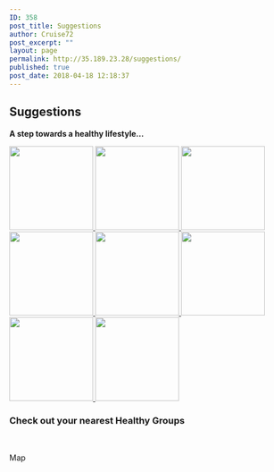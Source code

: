 ```yaml
---
ID: 358
post_title: Suggestions
author: Cruise72
post_excerpt: ""
layout: page
permalink: http://35.189.23.28/suggestions/
published: true
post_date: 2018-04-18 12:18:37
---
```

<h2>Suggestions</h2>		
		<p><strong>A step towards a healthy lifestyle...</strong></p>		
											<a href="http://www.cvdhelper.tk/smoking-suggestions/" data-elementor-open-lightbox="">
							<img width="150" height="150" src="http://35.189.23.28/wp-content/uploads/2018/04/ss-150x150.png" alt="" />								</a>
											<a href="http://www.cvdhelper.tk/test" data-elementor-open-lightbox="">
							<img width="150" height="150" src="http://35.189.23.28/wp-content/uploads/2018/04/all-150x150.png" alt="" />								</a>
											<a href="http://www.cvdhelper.tk/healthy-food-suggestions/" data-elementor-open-lightbox="">
							<img width="150" height="150" src="http://35.189.23.28/wp-content/uploads/2018/04/icon-150x150.png" alt="" />								</a>
											<a href="http://www.cvdhelper.tk/stress-suggestions/" data-elementor-open-lightbox="">
							<img width="150" height="150" src="http://35.189.23.28/wp-content/uploads/2018/04/stress-3-150x150.png" alt="" />								</a>
											<a href="http://www.cvdhelper.tk/being-active-suggestions/" data-elementor-open-lightbox="">
							<img width="150" height="150" src="http://35.189.23.28/wp-content/uploads/2018/04/act-150x150.png" alt="" />								</a>
											<a href="http://www.cvdhelper.tk/cholesterol-suggestions/" data-elementor-open-lightbox="">
							<img width="150" height="150" src="http://35.189.23.28/wp-content/uploads/2018/04/chh-2-150x150.png" alt="" srcset="http://35.189.23.28/wp-content/uploads/2018/04/chh-2-150x150.png 150w, http://35.189.23.28/wp-content/uploads/2018/04/chh-2-300x297.png 300w, http://35.189.23.28/wp-content/uploads/2018/04/chh-2.png 416w" sizes="(max-width: 150px) 100vw, 150px" />								</a>
											<a href="http://www.cvdhelper.tk/blood-pressure-suggestions/" data-elementor-open-lightbox="">
							<img width="150" height="150" src="http://35.189.23.28/wp-content/uploads/2018/04/bppp-150x150.png" alt="" srcset="http://35.189.23.28/wp-content/uploads/2018/04/bppp-150x150.png 150w, http://35.189.23.28/wp-content/uploads/2018/04/bppp-300x298.png 300w, http://35.189.23.28/wp-content/uploads/2018/04/bppp.png 337w" sizes="(max-width: 150px) 100vw, 150px" />								</a>
											<a href="http://www.cvdhelper.tk/diabetes-suggestions/" data-elementor-open-lightbox="">
							<img width="150" height="150" src="http://35.189.23.28/wp-content/uploads/2018/04/dd-2-150x150.png" alt="" srcset="http://35.189.23.28/wp-content/uploads/2018/04/dd-2-150x150.png 150w, http://35.189.23.28/wp-content/uploads/2018/04/dd-2-300x297.png 300w" sizes="(max-width: 150px) 100vw, 150px" />								</a>
			<h3>Check out your nearest Healthy Groups</h3>		
		<p> </p><p>Map</p><p> </p><p> </p>